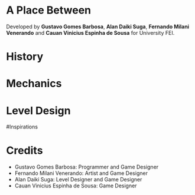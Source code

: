 # A Place Between

Developed by **Gustavo Gomes Barbosa**, **Alan Daiki Suga**, **Fernando Milani Venerando** and **Cauan Vinicius Espinha de Sousa** for University FEI.

# History

# Mechanics

# Level Design

#Inspirations

# Credits

* Gustavo Gomes Barbosa: Programmer and Game Designer
* Fernando Milani Venerando: Artist and Game Designer
* Alan Daiki Suga: Level Designer and Game Designer
* Cauan Vinicius Espinha de Sousa: Game Designer 
